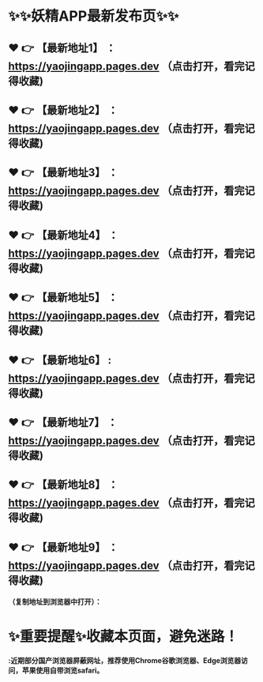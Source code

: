 # :sparkles::sparkles:妖精APP最新发布页:sparkles::sparkles:

 :heart: :point_right: 【最新地址1】 ：https://yaojingapp.pages.dev   （点击打开，看完记得收藏)
 ------
 :heart: :point_right: 【最新地址2】 ：https://yaojingapp.pages.dev   （点击打开，看完记得收藏)
 ------
 :heart: :point_right: 【最新地址3】 ：https://yaojingapp.pages.dev   （点击打开，看完记得收藏)
 ------
 :heart: :point_right: 【最新地址4】 ：https://yaojingapp.pages.dev   （点击打开，看完记得收藏)
 ------
 :heart: :point_right: 【最新地址5】 ：https://yaojingapp.pages.dev   （点击打开，看完记得收藏)
 ------
 :heart: :point_right: 【最新地址6】 : https://yaojingapp.pages.dev   （点击打开，看完记得收藏)
 ------
 :heart: :point_right: 【最新地址7】 ：https://yaojingapp.pages.dev   （点击打开，看完记得收藏)
 ------
 :heart: :point_right: 【最新地址8】 ：https://yaojingapp.pages.dev   （点击打开，看完记得收藏)
 ------
 :heart: :point_right: 【最新地址9】 ：https://yaojingapp.pages.dev   （点击打开，看完记得收藏)
  ------

  
#### （复制地址到浏览器中打开）：
# :sparkles:重要提醒:sparkles:收藏本页面，避免迷路！
#### :近期部分国产浏览器屏蔽网址，推荐使用Chrome谷歌浏览器、Edge浏览器访问，苹果使用自带浏览safari。
